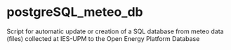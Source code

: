 # postgreSQL_meteo_db
Script for automatic update or creation of a SQL database from meteo data (files) collected at IES-UPM to the Open Energy Platform Database
